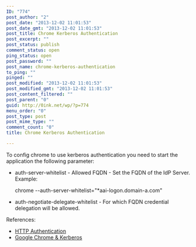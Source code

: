 ```yaml
---
ID: "774"
post_author: "2"
post_date: "2013-12-02 11:01:53"
post_date_gmt: "2013-12-02 11:01:53"
post_title: Chrome Kerberos Authentication
post_excerpt: ""
post_status: publish
comment_status: open
ping_status: open
post_password: ""
post_name: chrome-kerberos-authentication
to_ping: ""
pinged: ""
post_modified: "2013-12-02 11:01:53"
post_modified_gmt: "2013-12-02 11:01:53"
post_content_filtered: ""
post_parent: "0"
guid: http://0ink.net/wp/?p=774
menu_order: "0"
post_type: post
post_mime_type: ""
comment_count: "0"
title: Chrome Kerberos Authentication

---
```


To config chrome to use kerberos authentication you need to start the application the following parameter:

<ul>
<li>auth-server-whitelist - Allowed FQDN - Set the FQDN of the IdP Server. Example:

chrome --auth-server-whitelist="*aai-logon.domain-a.com"</p></li>
<li><p>auth-negotiate-delegate-whitelist - For which FQDN credential delegation will be allowed.</p></li>
</ul>

<p>References:

<ul>
<li><a href="http://www.chromium.org/developers/design-documents/http-authentication">HTTP Authentication</a></li>
<li><a href="http://kurt.seifried.org/2012/11/24/google-chrome-and-kerberos-on-linux/">Google Chrome &amp; Kerberos</a></li>
</ul>

